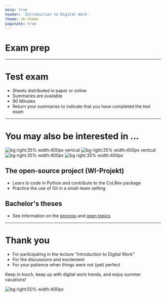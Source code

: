 ```yaml
---
marp: true
header: 'Introduction to Digital Work'
theme: ub-theme
paginate: true
---
```


<!-- _class: lead -->

# Exam prep

---

# Test exam

- Sheets distributed in paper or online
- Summaries are available
- 90 Minutes
- Return your summaries to indicate that you have completed the test exam

---

# You may also be interested in ...

![bg right:35% width:400px vertical](../assets/images/logo)
![bg right:35% width:400px vertical](../assets/images/logo-project.png)
![bg right:35% width:400px](../assets/images/logo-theses.png)
![bg right:35% width:400px](../assets/images/logo)

## The open-source project (WI-Projekt)

- Learn to code in Python and contribute to the CoLRev package
- Practice the use of Git in a small-team setting

## Bachelor's theses

- See information on the [process](https://digital-work-lab.github.io/theses/) and [open topics](https://digital-work-lab.github.io/theses/docs/topics.html)

---

# Thank you

- For participating in the lecture "Introduction to Digital Work"
- For the discussions and excitement
- For your patience when things were not (yet) perfect

Keep in touch, keep up with digital work trends, and enjoy summer vacations!

![bg right:50% width:400px](../material/ressources.PNG)

<!-- 
Recap / typical exam questions

Mentimeter: welche methoden/inhalte haben dich am meisten interessiert? welche sind für deine berufliche Zukunft am hilfreichsten?

Explicitly formulate expectations for the exam:

- understand git status /areas
- do: operations in status areas
- do: create version trees
 -->